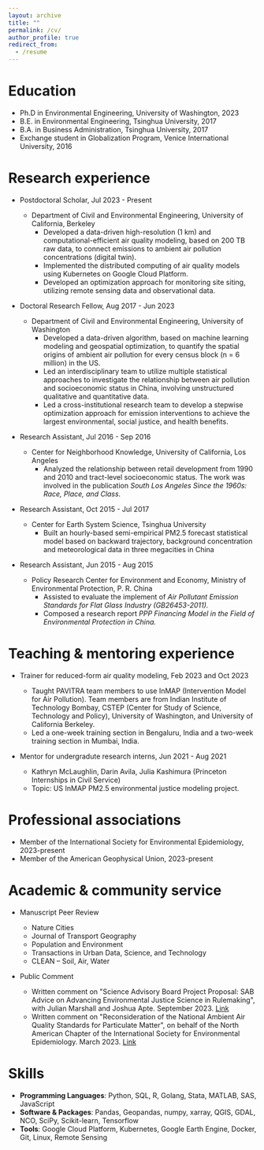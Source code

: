 ```yaml
---
layout: archive
title: ""
permalink: /cv/
author_profile: true
redirect_from:
  - /resume
---
```


Education
======
* Ph.D in Environmental Engineering, University of Washington, 2023
* B.E. in Environmental Engineering, Tsinghua University, 2017
* B.A. in Business Administration, Tsinghua University, 2017
* Exchange student in Globalization Program, Venice International University, 2016

Research experience
======
* Postdoctoral Scholar, Jul 2023 - Present
  * Department of Civil and Environmental Engineering, University of California, Berkeley
    * Developed a data-driven high-resolution (1 km) and computational-efficient air quality modeling, based on 200 TB raw data, to connect emissions to ambient air pollution concentrations (digital twin). 
    * Implemented the distributed computing of air quality models using Kubernetes on Google Cloud Platform.
    * Developed an optimization approach for monitoring site siting, utilizing remote sensing data and observational data.
 
* Doctoral Research Fellow, Aug 2017 - Jun 2023
  * Department of Civil and Environmental Engineering, University of Washington
    * Developed a data-driven algorithm, based on machine learning modeling and geospatial optimization, to quantify the spatial origins of ambient air pollution for every census block (n = 6 million) in the US.
    * Led an interdisciplinary team to utilize multiple statistical approaches to investigate the relationship between air pollution and socioeconomic status in China, involving unstructured qualitative and quantitative data.
    * Led a cross-institutional research team to develop a stepwise optimization approach for emission interventions to achieve the largest environmental, social justice, and health benefits. 


* Research Assistant, Jul 2016 - Sep 2016
  * Center for Neighborhood Knowledge, University of California, Los Angeles
    * Analyzed the relationship between retail development from 1990 and 2010 and tract-level socioeconomic status. The work was involved in the publication <em>South Los Angeles Since the 1960s: Race, Place, and Class.</em>

* Research Assistant, Oct 2015 - Jul 2017
  * Center for Earth System Science, Tsinghua University 
    * Built an hourly-based semi-empirical PM2.5 forecast statistical model based on backward trajectory, background concentration and meteorological data in three megacities in China

* Research Assistant, Jun 2015 - Aug 2015
  * Policy Research Center for Environment and Economy, Ministry of Environmental Protection, P. R. China
    * Assisted to evaluate the implement of <em>Air Pollutant Emission Standards for Flat Glass Industry (GB26453-2011).</em>
    * Composed a research report <em>PPP Financing Model in the Field of Environmental Protection in China.</em>
    
Teaching & mentoring experience
======
* Trainer for reduced-form air quality modeling, Feb 2023 and Oct 2023
  * Taught PAVITRA team members to use InMAP (Intervention Model for Air Pollution). Team members are from Indian Institute of Technology Bombay, CSTEP (Center for Study of Science, Technology and Policy), University of Washington, and University of California Berkeley.
  * Led a one-week training section in Bengaluru, India and a two-week training section in Mumbai, India.

* Mentor for undergradute research interns, Jun 2021 - Aug 2021
  * Kathryn McLaughlin, Darin Avila, Julia Kashimura (Princeton Internships in Civil Service)
  * Topic: US InMAP PM2.5 environmental justice modeling project. 

Professional associations
======
* Member of the International Society for Environmental Epidemiology, 2023-present
* Member of the American Geophysical Union, 2023-present

Academic & community service
======
* Manuscript Peer Review
  * Nature Cities
  * Journal of Transport Geography
  * Population and Environment
  * Transactions in Urban Data, Science, and Technology
  * CLEAN – Soil, Air, Water

* Public Comment
  * Written comment on "Science Advisory Board Project Proposal: SAB Advice on Advancing Environmental Justice Science in Rulemaking", with Julian Marshall and Joshua Apte. September 2023. [Link](https://sab.epa.gov/ords/sab/r/sab_apex/sab/meeting?p19_id=1009&clear=19&session=6395161657326)
  * Written comment on "Reconsideration of the National Ambient Air Quality Standards for Particulate Matter", on behalf of the North American Chapter of the International Society for Environmental Epidemiology. March 2023. [Link](https://isee-northamerica.github.io/isee-nac/policy.html)

Skills
======
* **Programming Languages**: Python, SQL, R, Golang, Stata, MATLAB, SAS, JavaScript
* **Software & Packages**: Pandas, Geopandas, numpy, xarray, QGIS, GDAL, NCO, SciPy, Scikit-learn, Tensorflow
* **Tools**: Google Cloud Platform, Kubernetes, Google Earth Engine, Docker, Git, Linux, Remote Sensing
